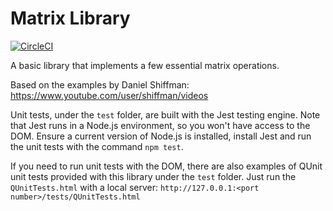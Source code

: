 # Matrix Library
[![CircleCI](https://circleci.com/gh/Carla-de-Beer/continuous-integration.svg?style=svg)](https://circleci.com/gh/Carla-de-Beer/continuous-integration)

A basic library that implements a few essential matrix operations.

Based on the examples by Daniel Shiffman:
https://www.youtube.com/user/shiffman/videos

Unit tests, under the `test` folder, are built with the Jest testing engine. Note that Jest runs in a Node.js environment, so you won't have access to the DOM. Ensure a current version of Node.js is installed, install Jest and run the unit tests with the command `npm test`.

If you need to run unit tests with the DOM, there are also examples of QUnit unit tests provided with this library under the `test` folder. Just run the `QUnitTests.html` with a local server: `http://127.0.0.1:<port number>/tests/QUnitTests.html`
